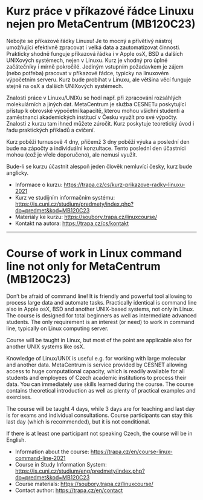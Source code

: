 # Kurz práce v příkazové řádce Linuxu nejen pro MetaCentrum (MB120C23)

Nebojte se příkazové řádky Linuxu! Je to mocný a přívětivý nástroj umožňující efektivně zpracovat i velká data a zautomatizovat činnosti. Prakticky shodně funguje příkazová řádka i v Apple osX, BSD a dalších UNIXových systémech, nejen v Linuxu. Kurz je vhodný pro úplné začátečníky i mírně pokročilé. Jediným vstupním požadavkem je zájem (nebo potřeba) pracovat v příkazové řádce, typicky na linuxovém výpočetním serveru. Kurz bude probíhat v Linuxu, ale většina věcí funguje stejně na osX a dalších UNIXových systémech.

Znalosti práce v Linuxu/UNIXu se hodí např. při zpracování rozsáhlých molekulárních a jiných dat. MetaCentrum je služba CESNETu poskytující přístup k obrovské výpočetní kapacitě, kterou mohou všichni studenti a zaměstnanci akademických institucí v Česku využít pro své výpočty. Znalosti z kurzu tam ihned můžete zúročit. Kurz poskytuje teoretický úvod i řadu praktických příkladů a cvičení.

Kurz poběží turnusově 4 dny, přičemž 3 dny poběží výuka a poslední den bude na zápočty a individuální konzultace. Tento poslední den účastníci mohou (což je vřele doporučeno), ale nemusí využít.

Bude-li se kurzu účastnit alespoň jeden člověk nemluvící česky, kurz bude anglicky.

* Informace o kurzu: <https://trapa.cz/cs/kurz-prikazove-radky-linuxu-2021>
* Kurz ve studijním informačním systému: <https://is.cuni.cz/studium/predmety/index.php?do=predmet&kod=MB120C23>
* Materiály ke kurzu: <https://soubory.trapa.cz/linuxcourse/>
* Kontakt na autora: <https://trapa.cz/cs/kontakt>

---

# Course of work in Linux command line not only for MetaCentrum (MB120C23)

Don’t be afraid of command line! It is friendly and powerful tool allowing to process large data and automate tasks. Practically identical is command line also in Apple osX, BSD and another UNIX-based systems, not only in Linux. The course is designed for total beginners as well as intermediate advanced students. The only requirement is an interest (or need) to work in command line, typically on Linux computing server.

Course will be taught in Linux, but most of the point are applicable also for another UNIX systems like osX.

Knowledge of Linux/UNIX is useful e.g. for working with large molecular and another data. MetaCentrum is service provided by CESNET allowing access to huge computational capacity, which is readily available for all students and employees of Czech academic institutions to process their data. You can immediately use skills learned during the course. The course contains theoretical introduction as well as plenty of practical examples and exercises.

The course will be taught 4 days, while 3 days are for teaching and last day is for exams and individual consultations. Course participants can stay this last day (which is recommended), but it is not conditional.

If there is at least one participant not speaking Czech, the course will be in English. 

* Information about the course: <https://trapa.cz/en/course-linux-command-line-2021>
* Course in Study Information System: <https://is.cuni.cz/studium/eng/predmety/index.php?do=predmet&kod=MB120C23>
* Course materials: <https://soubory.trapa.cz/linuxcourse/>
* Contact author: <https://trapa.cz/en/contact>

